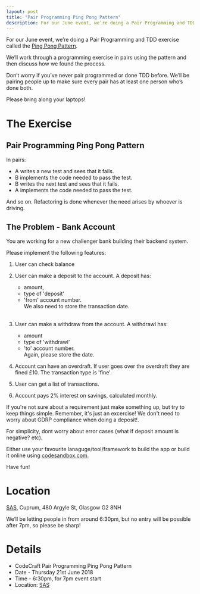 ```yaml
---
layout: post
title: "Pair Programming Ping Pong Pattern"
description: For our June event, we’re doing a Pair Programming and TDD exercise called the Ping Pong Pattern. 7pm, Thursday 21st June 2018, at TBC.
---
```



For our June event, we’re doing a Pair Programming and TDD exercise called the [Ping Pong Pattern](http://wiki.c2.com/?PairProgrammingPingPongPattern).

We’ll work through a programming exercise in pairs using the pattern and then discuss how we found the process.

Don’t worry if you’ve never pair programmed or done TDD before. We’ll be pairing people up to make sure every pair has at least one person who’s done both.

Please bring along your laptops!

# The Exercise

## Pair Programming Ping Pong Pattern

In pairs:

 * A writes a new test and sees that it fails.
 * B implements the code needed to pass the test.
 * B writes the next test and sees that it fails.
 * A implements the code needed to pass the test.

And so on. Refactoring is done whenever the need arises by whoever is driving.



## The Problem - Bank Account
You are working for a new challenger bank building their backend system.

Please implement the following features:

1. User can check balance

2. User can make a deposit to the account.
  A deposit has:
   - amount,
   - type of 'deposit' 
   - 'from' account number. <br/>
   We also need to store the transaction date.<br/><br/>


3. User can make a withdraw from the account.
  A withdrawl has:
   - amount
   - type of 'withdrawl'
   - 'to' account number. <br/>
   Again, please store the date.

4. Account can have an overdraft. If user goes over the overdraft they are fined £10. The transaction type is 'fine'.

5. User can get a list of transactions.

6. Account pays 2% interest on savings, calculated monthly.

If you're not sure about a requirement just make something up, but try to keep things simple. Remember, it's just an excercise! We don't need to worry about GDRP compliance when doing a deposit!.

For simplicity, dont worry about error cases (what if deposit amount is negative? etc).

Either use your favourite lanaguge/tool/framework to build the app or build it online using [codesandbox.com](https://codesandbox.io/s/9349xjlnl4).

Have fun!

# Location
[SAS](https://goo.gl/maps/87Y37xfHY592), Cuprum, 480 Argyle St, Glasgow G2 8NH

We’ll be letting people in from around 6:30pm, but no entry will be possible after 7pm, so please be sharp!

# Details 
* CodeCraft Pair Programming Ping Pong Pattern
* Date - Thursday 21st June 2018
* Time - 6:30pm, for 7pm event start
* Location: [SAS](https://goo.gl/maps/87Y37xfHY592)

